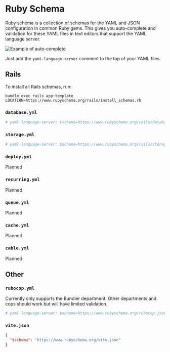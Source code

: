 # Ruby Schema

Ruby schema is a collection of schemas for the YAML and JSON configuration in common Ruby gems. This gives you auto-complete and validation for these YAML files in text editors that support the YAML language server.

![Example of auto-complete](https://github.com/user-attachments/assets/c8038624-4df5-4dd7-9fcf-787d5c8a5f71)

Just add the `yaml-language-server` comment to the top of your YAML files.

## Rails

To install all Rails schemas, run:

```
bundle exec rails app:template LOCATION=https://www.rubyschema.org/rails/install_schemas.rb
```

### `database.yml`

```yml
# yaml-language-server: $schema=https://www.rubyschema.org/rails/database.json
```

### `storage.yml`

```yml
# yaml-language-server: $schema=https://www.rubyschema.org/rails/storage.json
```

### `deploy.yml`

Planned

### `recurring.yml`

Planned

### `queue.yml`

Planned

### `cache.yml`

Planned

### `cable.yml`

Planned

## Other

### `rubocop.yml`

Currently only supports the Bundler department. Other departments and cops should work but will have limited validation.

```yml
# yaml-language-server: $schema=https://www.rubyschema.org/rubocop.json
```

### `vite.json`

```json
{
  "$schema": "https://www.rubyschema.org/vite.json"
}
```
